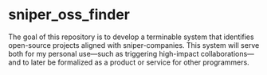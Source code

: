 # sniper_oss_finder
The goal of this repository is to develop a terminable system that identifies open-source projects aligned with sniper-companies. This system will serve both for my personal use—such as triggering high-impact collaborations—and to later be formalized as a product or service for other programmers.
